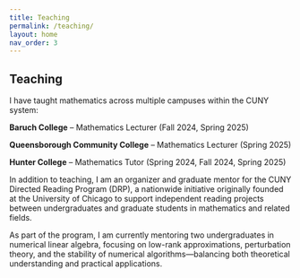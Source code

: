```yaml
---
title: Teaching
permalink: /teaching/
layout: home
nav_order: 3
---
```


## Teaching
I have taught mathematics across multiple campuses within the CUNY system:

**Baruch College** – Mathematics Lecturer (Fall 2024, Spring 2025)

**Queensborough Community College** – Mathematics Lecturer (Spring 2025)

**Hunter College** – Mathematics Tutor (Spring 2024, Fall 2024, Spring 2025)

In addition to teaching, I am an organizer and graduate mentor for the CUNY Directed Reading Program (DRP), a nationwide initiative originally founded at the University of Chicago to support independent reading projects between undergraduates and graduate students in mathematics and related fields.

As part of the program, I am currently mentoring two undergraduates in numerical linear algebra, focusing on low-rank approximations, perturbation theory, and the stability of numerical algorithms—balancing both theoretical understanding and practical applications.

